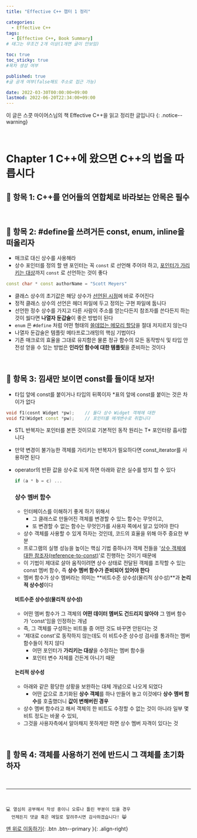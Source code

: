 ```yaml
---
title: "Effective C++ 챕터 1 정리" 

categories:
  - Effective C++
tags:
  - [Effective C++, Book Summary]
# 태그는 무조건 2개 이상(1개면 글이 안보임)

toc: true
toc_sticky: true
#목차 생성 여부

published: true
#글 공개 여부(false해도 주소로 접근 가능)

date: 2022-03-30T00:00:00+09:00
lastmod: 2022-06-20T22:34:00+09:00
---
```


이 글은 스콧 마이어스님의 책 Effective C++을 읽고 정리한 글입니다
{: .notice--warning}

<br>

# Chapter 1  C++에 왔으면 C++의 법을 따릅시다

## 📌 항목 1: C++를 언어들의 연합체로 바라보는 안목은 필수

<br>

## 📌 항목 2: #define을 쓰려거든 const, enum, inline을 떠올리자

- 매크로 대신 상수를 사용해라
- 상수 포인터를 정의 할 땐 포인터는 꼭 `const` 로 선언해 주어야 하고, <u>포인터가 가리키는 대상</u>까지 `const` 로 선언하는 것이 좋다
```cpp
const char * const authorName = "Scott Meyers"
```
- 클래스 상수의 초기값은 해당 상수가 <u>선언된 시점</u>에 바로 주어진다
- 정적 클래스 상수의 선언은 헤더 파일에 두고 정의는 구현 파일에 둡니다
- 선언한 정수 상수를 가지고 다른 사람이 주소를 얻는다든지 참조자를 쓴다든지 하는 것이 씷다면 **나열자 둔갑술**이 좋은 방법이 된다
- `enum` 은 `#define` 처럼 어떤 형태의 <u>쓸데없는 메모리 할당</u>을 절대 저지르지 않는다
- 나열자 둔갑술은 템플릿 메타프로그래밍의 핵심 기법이다
- 기존 매크로의 효율을 그대로 유지함은 물론 정규 함수의 모든 동작방식 및 타입 안전성 얻을 수 있는 방법은 **인라인 함수에 대한 템플릿**을 준비하는 것이다

<br>

## 📌 항목 3: 낌새만 보이면 const를 들이대 보자!

- 타입 앞에 const를 붙이거나 타입의 뒤쪽이자 *표의 앞에 const를 붙이는 것은 차이가 없다
```cpp
void f1(cosnt Widget *pw);    // 둘다 상수 Widget 객체에 대한
void f2(Widget const *pw);    // 포인터를 매개변수로 취합니다
```
- STL 반복자는 포인터를 본뜬 것이므로 기본적인 동작 원리는 T* 포인터랑 흡사합니다
- 만약 변경이 불가능한 객체를 가리키는 반복자가 필요하다면 const_iterator를 사용하면 된다
- operator의 반환 값을 상수로 되게 하면 아래와 같은 실수를 방지 할 수 있다
  ```cpp
  if (a * b = c) ...
  ```

  ### 상수 멤버 함수
  - 인터페이스를 이해하기 좋게 하기 위해서
    - 그 클래스로 만들어진 객체를 변경할 수 있느 함수는 무엇이고,
    - 또 변경할 수 없는 함수는 무엇인가를 사용자 쪽에서 알고 있어야 한다
  - 상수 객체를 사용할 수 있게 하자는 것인데, 코드의 효율을 위해 아주 중요한 부분
  - 프로그램의 실행 성능을 높이는 핵심 기법 중하나가 객체 전들을 '[상수 객체에 대한 참조자(reference-to-const)](https://reoul.github.io/cpp/cpp-53/)'로 진행하는 것이기   때문에
  - 이 기법이 제대로 살아 움직이려면 상수 상태로 전달된 객체를 조작할 수 있는 const 멤버 함수, 즉 **상수 멤버 함수가 준비되어 있어야 한다**
  - 멤버 함수가 상수 멤버라는 의미는 **비트수준 상수성(물리적 상수성)**과 **논리적 상수성**이다
  
  #### 비트수준 상수성(물리적 상수성)
  - 어떤 멤버 함수가 그 객체의 **어떤 데이터 멤버도 건드리지 않아야** 그 멤버 함수가 'const'임을 인정하는 개념
  - 즉, 그 객체를 구성하는 비트들 중 어떤 것도 바꾸면 안된다는 것
  - '제대로 const'로 동작하지 않는데도 이 비트수준 상수성 검사를 통과하는 멤버 함수들이 적지 않다
    - 어떤 포인터가 **가리키는 대상**을 수정하는 멤버 함수들
    - 포인터 변수 자체를 건든게 아니기 때문

  #### 논리적 상수성
  - 아래와 같은 황당한 상황을 보완하는 대체 개념으로 나오게 되었다
    - 어떤 값으로 초기화된 **상수 객체**를 하나 만들어 놓고 이것에다 **상수 멤버 함수**를 호출했더니 **값이 변해버린 경우**
  - 상수 멤버 함수라고 해서 객체의 한 비트도 수정할 수 없는 것이 아니라 일부 몇 비트 정도는 바꿀 수 있되,
  - 그것을 사용자측에서 알아채지 못하게만 하면 상수 멤버 자격이 있다는 것

<br>

## 📌 항목 4: 객체를 사용하기 전에 반드시 그 객체를 초기화하자

<br>

***
<br>

    💻 열심히 공부해서 작성 중이니 오류나 틀린 부분이 있을 경우 
      언제든지 댓글 혹은 메일로 알려주시면 감사하겠습니다! 😸

[맨 위로 이동하기](#){: .btn .btn--primary }{: .align-right}